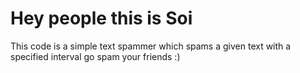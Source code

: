 # Hey people this is Soi
This code is a simple text spammer which spams a given text with a specified interval
go spam your friends :)
